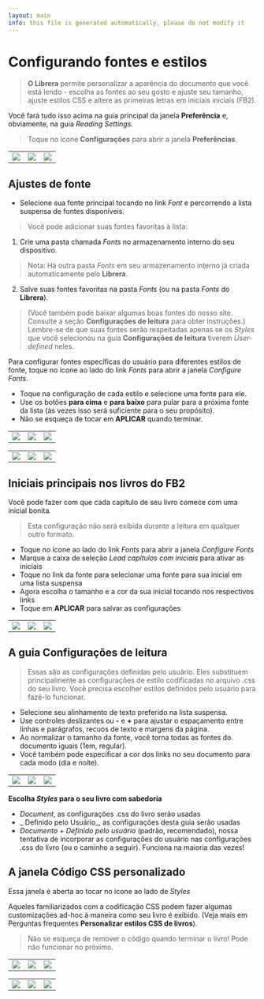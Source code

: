```yaml
---
layout: main
info: this file is generated automatically, please do not modify it
---
```


# Configurando fontes e estilos

> **O Librera** permite personalizar a aparência do documento que você está lendo - escolha as fontes ao seu gosto e ajuste seu tamanho, ajuste estilos CSS e altere as primeiras letras em iniciais iniciais (FB2).

Você fará tudo isso acima na guia principal da janela **Preferência** e, obviamente, na guia _Reading Settings_.


> Toque no ícone **Configurações** para abrir a janela **Preferências**.

||||
|-|-|-|
|![](1.jpg)|![](2.jpg)|![](3.jpg)|

## Ajustes de fonte

* Selecione sua fonte principal tocando no link _Font_ e percorrendo a lista suspensa de fontes disponíveis.

> Você pode adicionar suas fontes favoritas à lista:
1. Crie uma pasta chamada _Fonts_ no armazenamento interno do seu dispositivo.
> Nota: Há outra pasta _Fonts_ em seu armazenamento interno já criada automaticamente pelo **Librera**.
2. Salve suas fontes favoritas na pasta _Fonts_ (ou na pasta _Fonts_ do **Librera**).
> (Você também pode baixar algumas boas fontes do nosso site. Consulte a seção **Configurações de leitura** para obter instruções.)
> Lembre-se de que suas fontes serão respeitadas apenas se os _Styles_ que você selecionou na guia **Configurações de leitura** tiverem _User-defined_ neles.

Para configurar fontes específicas do usuário para diferentes estilos de fonte, toque no ícone ao lado do link _Fonts_ para abrir a janela _Configure Fonts_.

* Toque na configuração de cada estilo e selecione uma fonte para ele.
* Use os botões **para cima** e **para baixo** para pular para a próxima fonte da lista (às vezes isso será suficiente para o seu propósito).
* Não se esqueça de tocar em **APLICAR** quando terminar.

||||
|-|-|-|
|![](23.jpg)|![](4.jpg)|![](5.jpg)|

||||
|-|-|-|
|![](6.jpg)|![](42.jpg)|![](43.jpg)|

## Iniciais principais nos livros do FB2

Você pode fazer com que cada capítulo de seu livro comece com uma inicial bonita.
 
> Esta configuração não será exibida durante a leitura em qualquer outro formato.

* Toque no ícone ao lado do link _Fonts_ para abrir a janela _Configure Fonts_
* Marque a caixa de seleção _Lead capítulos com iniciais_ para ativar as iniciais
* Toque no link da fonte para selecionar uma fonte para sua inicial em uma lista suspensa
* Agora escolha o tamanho e a cor da sua inicial tocando nos respectivos links
* Toque em **APLICAR** para salvar as configurações

||||
|-|-|-|
|![](19.jpg)|![](20.jpg)|![](22.jpg)|


## A guia **Configurações de leitura**

> Essas são as configurações definidas pelo usuário. Eles substituem principalmente as configurações de estilo codificadas no arquivo .css do seu livro. Você precisa escolher estilos definidos pelo usuário para fazê-lo funcionar.

* Selecione seu alinhamento de texto preferido na lista suspensa.
* Use controles deslizantes ou **-** e **+** para ajustar o espaçamento entre linhas e parágrafos, recuos de texto e margens da página.
* Ao normalizar o tamanho da fonte, você torna todas as fontes do documento iguais (1em, regular).
* Você também pode especificar a cor dos links no seu documento para cada modo (dia e noite).

||||
|-|-|-|
|![](8.jpg)|![](9.jpg)|![](10.jpg)|

**Escolha _Styles_ para o seu livro com sabedoria**

* _Document_, as configurações .css do livro serão usadas
* _ Definido pelo Usuário_, as configurações desta guia serão usadas
* _Documento + Definido pelo usuário_ (padrão, recomendado), nossa tentativa de incorporar as configurações do usuário nas configurações .css do livro (ou o caminho a seguir). Funciona na maioria das vezes!

## A janela **Código CSS personalizado**

Essa janela é aberta ao tocar no ícone ao lado de _Styles_

Aqueles familiarizados com a codificação CSS podem fazer algumas customizações ad-hoc à maneira como seu livro é exibido. (Veja mais em Perguntas frequentes **Personalizar estilos CSS de livros**).

> Não se esqueça de remover o código quando terminar o livro! Pode não funcionar no próximo.

||||
|-|-|-|
|![](11.jpg)|![](12.jpg)|![](13.jpg)|

||||
|-|-|-|
|![](14.jpg)|![](15.jpg)|![](16.jpg)|
